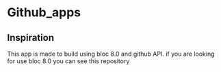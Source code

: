 # Github_apps

## Inspiration
This app is made to build using bloc 8.0 and github API. if you are looking for use bloc 8.0 you can see this repository